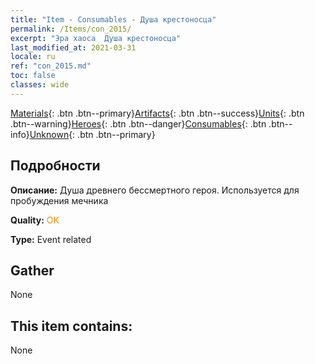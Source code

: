 ```yaml
---
title: "Item - Consumables - Душа крестоносца"
permalink: /Items/con_2015/
excerpt: "Эра хаоса  Душа крестоносца"
last_modified_at: 2021-03-31
locale: ru
ref: "con_2015.md"
toc: false
classes: wide
---
```

 [Materials](/ru/Items/){: .btn .btn--primary}[Artifacts](/ru/Items/Artifacts/){: .btn .btn--success}[Units](/ru/Items/Units/){: .btn .btn--warning}[Heroes](/ru/Items/Heroes/){: .btn .btn--danger}[Consumables](/ru/Items/Consumables/){: .btn .btn--info}[Unknown](/ru/Items/Unknown/){: .btn .btn--primary}

## Подробности
 **Описание:** Душа древнего бессмертного героя. Используется для пробуждения мечника

 **Quality:** <span style="color: #FF8C00">OK</span>

 **Type:** Event related

## Gather

  None

## This item contains:

  None


